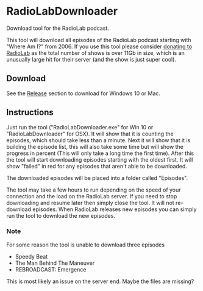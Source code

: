 # RadioLabDownloader

 Download tool for the RadioLab podcast.
 
 This tool will download all episodes of the RadioLab podcast starting with "Where Am I?" from 2006.
 If you use this tool please consider [donating to RadioLab](https://pledge3.wnyc.org/donate/radiolab/onestep/?ref=download-tool)
 as the total number of shows is over 11Gb in size, which is an unusually large hit for their server (and the show is just super cool).
 
 ## Download
 See the [Release](https://github.com/RandomEskimo/RadioLabDownloader/releases) section to download for Windows 10 or Mac.
 
 ## Instructions
 Just run the tool ("RadioLabDownloader.exe" for Win 10 or "RadioLabDownloader" for OSX). It will show that it 
 is counting the episodes, which should take less than a minute. Next it will show that it is building the episode list,
 this will also take some time but will show the progress in percent (This will only take a long time the first time).
 After this the tool will start downloading episodes starting with the oldest first. It will show "failed" in red for 
 any episodes that aren't able to be downloaded. 
 
 The downloaded episodes will be placed into a folder called "Episodes".
 
 The tool may take a few hours to run depending on the speed of your connection and the load on the 
 RadioLab server. If you need to stop downloading and resume later then simply close the tool. It will
 not re-download episodes. When RadioLab releases new episodes you can simply run the tool to download 
 the new episodes.

 ### Note
 For some reason the tool is unable to download three episodes
 * Speedy Beat
 * The Man Behind The Maneuver
 * REBROADCAST: Emergence
 
 This is most likely an issue on the server end. Maybe the files are missing?